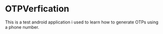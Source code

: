 # OTPVerfication
This is a test android application i used to learn how to generate OTPs using a 
phone number.
